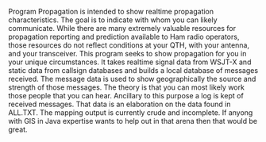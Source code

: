 Program Propagation is intended to show realtime propagation characteristics.
The goal is to indicate with whom you can likely communicate.
While there are many extremely valuable resources for propagation reporting and prediction available to Ham radio operators, those resources do not reflect conditions at your QTH, with your antenna, and your transceiver.
This program seeks to show propagation for you in your unique circumstances.
It takes realtime signal data from WSJT-X and static data from callsign databases and builds a local database of messages received.  The message data is used to show geographically the source and strength of those messages.  The theory is that you can most likely work those people that you can hear.  Ancillary to this purpose a log is kept of received messages.  That data is an elaboration on the data found in ALL.TXT.  The mapping output is currently crude and incomplete.  If anyong with GIS in Java expertise wants to help out in that arena then that would be great.
